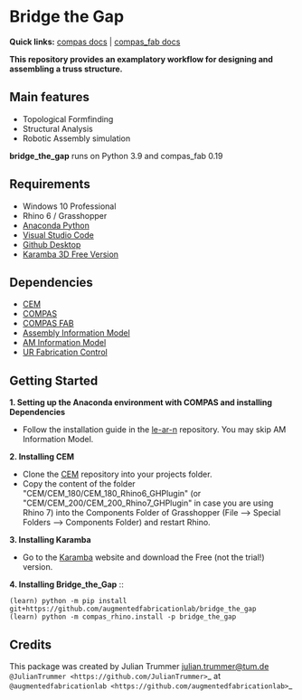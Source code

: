 # Bridge the Gap

**Quick links:** [compas docs](https://compas-dev.github.io/main/) | [compas_fab docs](https://gramaziokohler.github.io/compas_fab/latest/)


**This repository provides an examplatory workflow for designing and assembling a truss structure.**


Main features
-------------

* Topological Formfinding
* Structural Analysis
* Robotic Assembly simulation

**bridge_the_gap** runs on Python 3.9 and compas_fab 0.19


Requirements
------------

* Windows 10 Professional
* Rhino 6 / Grasshopper
* [Anaconda Python](https://www.anaconda.com/distribution/?gclid=CjwKCAjwo9rtBRAdEiwA_WXcFoyH8v3m-gVC55J6YzR0HpgB8R-PwM-FClIIR1bIPYZXsBtbPRfJ8xoC6HsQAvD_BwE)
* [Visual Studio Code](https://code.visualstudio.com/)
* [Github Desktop](https://desktop.github.com/)
* [Karamba 3D Free Version](https://www.karamba3d.com/)


Dependencies
------------

* [CEM](https://github.com/OleOhlbrock/CEM)
* [COMPAS](https://compas-dev.github.io/)
* [COMPAS FAB](https://gramaziokohler.github.io/compas_fab/latest/)
* [Assembly Information Model](https://github.com/augmentedfabricationlab/assembly_information_model)
* [AM Information Model](https://github.com/augmentedfabricationlab/am_information_model)
* [UR Fabrication Control](https://github.com/augmentedfabricationlab/ur_fabrication_control)


Getting Started
------------

**1. Setting up the Anaconda environment with COMPAS and installing Dependencies**

* Follow the installation guide in the [le-ar-n](https://github.com/le-ar-n/le-ar-n) repository. You may skip AM Information Model.

**2. Installing CEM**

* Clone the [CEM](https://github.com/OleOhlbrock/CEM) repository into your projects folder.
* Copy the content of the folder "CEM/CEM_180/CEM_180_Rhino6_GHPlugin" (or "CEM/CEM_200/CEM_200_Rhino7_GHPlugin" in case you are using Rhino 7) into the Components Folder of Grasshopper (File --> Special Folders --> Components Folder) and restart Rhino.

**3. Installing Karamba**

* Go to the [Karamba](https://www.karamba3d.com/) website and download the Free (not the trial!) version.

**4. Installing Bridge_the_Gap**
::

    (learn) python -m pip install git+https://github.com/augmentedfabricationlab/bridge_the_gap
    (learn) python -m compas_rhino.install -p bridge_the_gap


Credits
-------------

This package was created by Julian Trummer <julian.trummer@tum.de> `@JulianTrummer <https://github.com/JulianTrummer>`_ at `@augmentedfabricationlab <https://github.com/augmentedfabricationlab>`_
